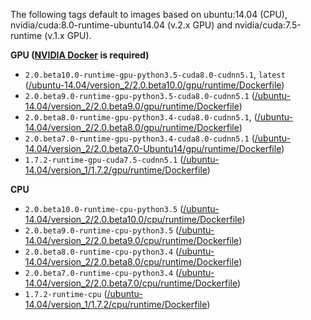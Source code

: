 The following tags default to images based on ubuntu:14.04 (CPU), nvidia/cuda:8.0-runtime-ubuntu14.04 (v.2.x GPU) and nvidia/cuda:7.5-runtime (v.1.x GPU).

**GPU ([NVIDIA Docker](https://github.com/nvidia/nvidia-docker) is required)**

* `2.0.beta10.0-runtime-gpu-python3.5-cuda8.0-cudnn5.1`, `latest` ([/ubuntu-14.04/version_2/2.0.beta10.0/gpu/runtime/Dockerfile](https://github.com/Microsoft/CNTK-docker/blob/v2.0.beta10.0/ubuntu-14.04/version_2/2.0.beta10.0/gpu/runtime/Dockerfile))
* `2.0.beta9.0-runtime-gpu-python3.5-cuda8.0-cudnn5.1` ([/ubuntu-14.04/version_2/2.0.beta9.0/gpu/runtime/Dockerfile](https://github.com/Microsoft/CNTK-docker/blob/v2.0.beta9.0/ubuntu-14.04/version_2/2.0.beta9.0/gpu/runtime/Dockerfile))
* `2.0.beta8.0-runtime-gpu-python3.4-cuda8.0-cudnn5.1`, ([/ubuntu-14.04/version_2/2.0.beta8.0/gpu/runtime/Dockerfile](https://github.com/Microsoft/CNTK-docker/blob/v2.0.beta8.0/ubuntu-14.04/version_2/2.0.beta8.0/gpu/runtime/Dockerfile))
* `2.0.beta7.0-runtime-gpu-python3.4-cuda8.0-cudnn5.1` ([/ubuntu-14.04/version_2/2.0.beta7.0-Ubuntu14/gpu/runtime/Dockerfile](https://github.com/Microsoft/CNTK-docker/blob/v2.0.beta7.0-Ubuntu14/ubuntu-14.04/version_2/2.0.beta7.0/gpu/runtime/Dockerfile))
* `1.7.2-runtime-gpu-cuda7.5-cudnn5.1` ([/ubuntu-14.04/version_1/1.7.2/gpu/runtime/Dockerfile](https://github.com/Microsoft/CNTK-docker/blob/master/ubuntu-14.04/version_1/1.7.2/gpu/runtime/Dockerfile))

**CPU**

* `2.0.beta10.0-runtime-cpu-python3.5` ([/ubuntu-14.04/version_2/2.0.beta10.0/cpu/runtime/Dockerfile](https://github.com/Microsoft/CNTK-docker/blob/v2.0.beta10.0/ubuntu-14.04/version_2/2.0.beta9.0/cpu/runtime/Dockerfile))
* `2.0.beta9.0-runtime-cpu-python3.5` ([/ubuntu-14.04/version_2/2.0.beta9.0/cpu/runtime/Dockerfile](https://github.com/Microsoft/CNTK-docker/blob/v2.0.beta9.0/ubuntu-14.04/version_2/2.0.beta9.0/cpu/runtime/Dockerfile))
* `2.0.beta8.0-runtime-cpu-python3.4` ([/ubuntu-14.04/version_2/2.0.beta8.0/cpu/runtime/Dockerfile](https://github.com/Microsoft/CNTK-docker/blob/v2.0.beta8.0/ubuntu-14.04/version_2/2.0.beta8.0/cpu/runtime/Dockerfile))
* `2.0.beta7.0-runtime-cpu-python3.4` ([/ubuntu-14.04/version_2/2.0.beta7.0/cpu/runtime/Dockerfile](https://github.com/Microsoft/CNTK-docker/blob/v2.0.beta7.0/ubuntu-14.04/version_2/2.0.beta7.0/cpu/runtime/Dockerfile))
* `1.7.2-runtime-cpu` ([/ubuntu-14.04/version_1/1.7.2/cpu/runtime/Dockerfile](https://github.com/Microsoft/CNTK-docker/blob/master/ubuntu-14.04/version_1/1.7.2/cpu/runtime/Dockerfile))
